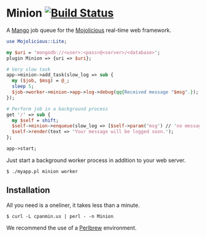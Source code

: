 
# Minion [![Build Status](https://secure.travis-ci.org/kraih/minion.png)](http://travis-ci.org/kraih/minion)

  A [Mango](https://github.com/kraih/mango) job queue for the
  [Mojolicious](http://mojolicio.us) real-time web framework.

```perl
use Mojolicious::Lite;

my $uri = 'mongodb://<user>:<pass>@<server>/<database>';
plugin Minion => {uri => $uri};

# Very slow task
app->minion->add_task(slow_log => sub {
  my ($job, $msg) = @_;
  sleep 5;
  $job->worker->minion->app->log->debug(qq{Received message "$msg".});
});

# Perform job in a background process
get '/' => sub {
  my $self = shift;
  $self->minion->enqueue(slow_log => [$self->param('msg') // 'no message']);
  $self->render(text => 'Your message will be logged soon.');
};

app->start;
```

  Just start a background worker process in addition to your web server.

    $ ./myapp.pl minion worker

## Installation

  All you need is a oneliner, it takes less than a minute.

    $ curl -L cpanmin.us | perl - -n Minion

  We recommend the use of a [Perlbrew](http://perlbrew.pl) environment.
